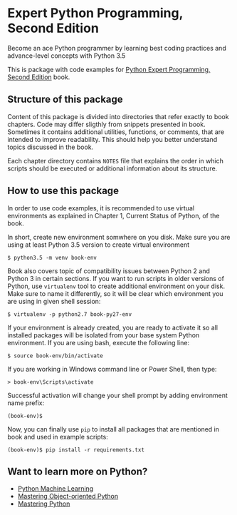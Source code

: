 # Expert Python Programming, Second Edition
 Become an ace Python programmer by learning best coding practices and advance-level concepts with Python 3.5
 
 This is package with code examples for [Python Expert Programming, Second Edition](https://www.packtpub.com/application-development/expert-python-programming-second-edition?utm_source=github&utm_medium=repository&utm_campaign=9781785886850) book.
 
 
## Structure of this package

Content of this package is divided into directories that refer exactly to book chapters. Code may differ sligthly from snippets presented in book. Sometimes it contains additional utilities, functions, or comments, that are intended to improve readability. This should help you better understand topics discussed in the book.

Each chapter directory contains `NOTES` file that explains the order in which scripts should be executed or additional information about its structure.

## How to use this package

In order to use code examples, it is recommended to use virtual environments as explained in Chapter 1, Current Status of Python, of the book.

In short, create new environment somwhere on you disk. Make sure you are using at least Python 3.5 version to create virtual environment

    $ python3.5 -m venv book-env

Book also covers topic of compatibility issues between Python 2 and Python 3 in certain sections. If you want to run scripts in older versions of Python, use `virtualenv` tool to create additional environment on your disk. Make sure to name it differently, so it will be clear which environment you are using in given shell session:

    $ virtualenv -p python2.7 book-py27-env

If your environment is already created, you are ready to activate it so all installed packages will be isolated from your base system Python environment. If you are using bash, execute the following line:

    $ source book-env/bin/activate

If you are working in Windows command line or Power Shell, then type:

    > book-env\Scripts\activate

Successful activation will change your shell prompt by adding environment name prefix:

    (book-env)$

Now, you can finally use `pip` to install all packages that are mentioned in book and used in example scripts:

    (book-env)$ pip install -r requirements.txt


## Want to learn more on Python?
* [Python Machine Learning](https://www.packtpub.com/big-data-and-business-intelligence/python-machine-learning?utm_source=github&utm_medium=repository&utm_campaign=9781785886850)
* [Mastering Object-oriented Python](https://www.packtpub.com/application-development/mastering-object-oriented-python?utm_source=github&utm_medium=repository&utm_campaign=9781785886850)
* [Mastering Python](https://www.packtpub.com/application-development/mastering-python?utm_source=github&utm_medium=repository&utm_campaign=9781785886850)
